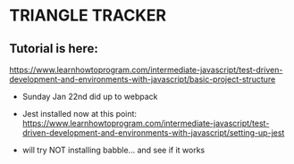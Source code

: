 # TRIANGLE TRACKER 

## Tutorial is here:
https://www.learnhowtoprogram.com/intermediate-javascript/test-driven-development-and-environments-with-javascript/basic-project-structure

- Sunday Jan 22nd did up to webpack

- Jest installed now at this point:
https://www.learnhowtoprogram.com/intermediate-javascript/test-driven-development-and-environments-with-javascript/setting-up-jest

- will try NOT installing babble... and see if it works